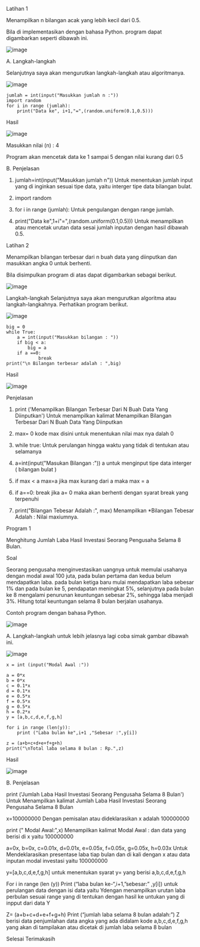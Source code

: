 Latihan 1

Menampilkan n bilangan acak yang lebih kecil dari 0.5.

Bila di implementasikan dengan bahasa Python. program dapat digambarkan seperti dibawah ini.

![image](https://user-images.githubusercontent.com/48305171/201068313-fdecff4f-4f94-41a3-a9f2-7a0eda818d3e.png)

A. Langkah-langkah

Selanjutnya saya akan mengurutkan langkah-langkah atau algoritmanya.

![image](https://user-images.githubusercontent.com/48305171/201068447-4317b787-618c-44de-af16-5652cdac6c92.png)

```
jumlah = int(input("Masukkan jumlah n :"))
import random
for i in range (jumlah):
    print("Data ke", i+1,"=",(random.uniform(0.1,0.5)))
```

Hasil

![image](https://user-images.githubusercontent.com/48305171/201068654-6bb10400-9a69-4203-b11e-39cc1c7e2ab0.png)

Masukkan nilai (n) : 4

Program akan mencetak data ke 1 sampai 5 dengan nilai kurang dari 0.5

B. Penjelasan

1. jumlah=int(input("Masukkan jumlah n")) Untuk menentukan jumlah input yang di inginkan sesuai tipe data, yaitu interger tipe data bilangan bulat.

2. import random

3. for i in range (jumlah): Untuk pengulangan dengan range jumlah.

4. print("Data ke",1+i"=",(random.uniform(0.1,0.5))) Untuk menampilkan atau mencetak urutan data sesai jumlah inputan dengan hasil dibawah 0.5.

Latihan 2

Menampilkan bilangan terbesar dari n buah data yang diinputkan dan masukkan angka 0 untuk berhenti.

Bila disimpulkan program di atas dapat digambarkan sebagai berikut.

![image](https://user-images.githubusercontent.com/48305171/201070272-3241595c-8b88-4105-9e9f-98d81ff498a3.png)

Langkah-langkah
Selanjutnya saya akan mengurutkan algoritma atau langkah-langkahnya. Perhatikan program berikut.

![image](https://user-images.githubusercontent.com/48305171/201070666-695c5f05-1bcc-453f-baf5-ea809f1eaa89.png)

```
big = 0
while True:
    a = int(input("Masukkan bilangan : "))
    if big < a:
        big = a
    if a ==0:
            break
print("\n Bilangan terbesar adalah : ",big)
```

Hasil

![image](https://user-images.githubusercontent.com/48305171/201070882-cda90ba5-6ebc-433a-9081-460697e5db63.png)

Penjelasan

1. print ('Menampilkan Bilangan Terbesar Dari N Buah Data Yang Diinputkan') Untuk menampilkan kalimat Menampilkan Bilangan Terbesar Dari N Buah Data Yang Diinputkan

2. max= 0 kode max disini untuk menentukan nilai max nya dalah 0

3. while true: Untuk perulangan hingga waktu yang tidak di tentukan atau selamanya

4. a=int(input("Masukan Bilangan :")) a untuk menginput tipe data interger ( bilangan bulat )

5. if max < a max=a jika max kurang dari a maka max = a

6. if a==0: break jika a= 0 maka akan berhenti dengan syarat break yang terpenuhi

7. print("Bilangan Tebesar Adalah :", max) Menampilkan *Bilangan Tebesar Adalah : Nilai maxiumnya.

Program 1

Menghitung Jumlah Laba Hasil Investasi Seorang Pengusaha Selama 8 Bulan.

Soal

Seorang pengusaha menginvestasikan uangnya untuk memulai usahanya dengan modal awal 100 juta, pada bulan pertama dan kedua belum mendapatkan laba. pada bulan ketiga baru mulai mendapatkan laba sebesar 1% dan pada bulan ke 5, pendapatan meningkat 5%, selanjutnya pada bulan ke 8 mengalami penurunan keuntungan sebesar 2%, sehingga laba menjadi 3%. Hitung total keuntungan selama 8 bulan berjalan usahanya.

Contoh program dengan bahasa Python.

![image](https://user-images.githubusercontent.com/48305171/201072045-d5aff289-18bf-4121-9094-677ef0de8203.png)

A. Langkah-langkah
untuk lebih jelasnya lagi coba simak gambar dibawah ini.

![image](https://user-images.githubusercontent.com/48305171/201072168-4896db0c-eb85-403e-86dc-c1670a0c4274.png)

```
x = int (input("Modal Awal :"))

a = 0*x
b = 0*x
c = 0.1*x
d = 0.1*x
e = 0.5*x
f = 0.5*x
g = 0.5*x
h = 0.2*x
y = [a,b,c,d,e,f,g,h]

for i in range (len(y)):
    print ("Laba bulan ke",i+1 ,"Sebesar :",y[i])

z = (a+b+c+d+e+f+g+h)
print("\nTotal laba selama 8 bulan : Rp.",z)
```

Hasil

![image](https://user-images.githubusercontent.com/48305171/201072353-380e74e8-3ec8-41b3-bb36-f81c01e6f993.png)

B. Penjelasan

print ('Jumlah Laba Hasil Investasi Seorang Pengusaha Selama 8 Bulan') Untuk Menampilkan kalimat Jumlah Laba Hasil Investasi Seorang Pengusaha Selama 8 Bulan

x=100000000 Dengan pemisalan atau dideklarasikan x adalah 100000000

print (" Modal Awal:",x) Menampilkan kalimat Modal Awal : dan data yang berisi di x yaitu 100000000

a=0x, b=0x, c=0.01x, d=0.01x, e=0.05x, f=0.05x, g=0.05x, h=0.03x Untuk Mendeklarasikan presentase laba tiap bulan dan di kali dengan x atau data inputan modal investasi yaitu 100000000

y=[a,b,c,d,e,f,g,h] untuk menentukan syarat y= yang berisi a,b,c,d,e,f,g,h

For i in range (len (y)) Print (“laba bulan ke-“,i+1,”sebesar:” ,y[i]) untuk perulangan data dengan isi data yaitu Ydengan menampilkan urutan laba perbulan sesuai range yang di tentukan dengan hasil ke untukan yang di inpput dari data Y

Z= (a+b+c+d+e+f+g+h) Print (“jumlah laba selama 8 bulan adalah:”) Z berisi data penjumlahan data angka yang ada didalam kode a,b,c,d,e,f,g,h yang akan di tampilakan atau dicetak di jumlah laba selama 8 bulan

Selesai Terimakasih
